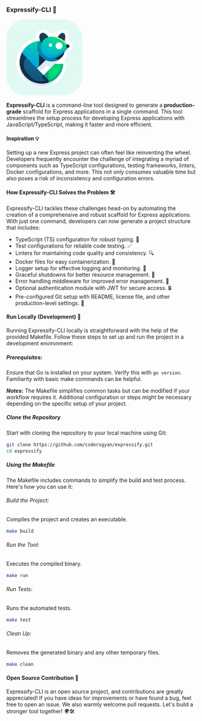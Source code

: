 ### Expressify-CLI 🚀<br/>

<img src="./assets/expressify-logo.png" height="200px" style="border-radius:50px"/><br/>

**Expressify-CLI** is a command-line tool designed to generate a **production-grade** scaffold for Express applications in a single command. This tool streamlines the setup process for developing Express applications with JavaScript/TypeScript, making it faster and more efficient.

#### Inspiration 💡

Setting up a new Express project can often feel like reinventing the wheel. Developers frequently encounter the challenge of integrating a myriad of components such as TypeScript configurations, testing frameworks, linters, Docker configurations, and more. This not only consumes valuable time but also poses a risk of inconsistency and configuration errors.

#### How Expressify-CLI Solves the Problem 🛠️

Expressify-CLI tackles these challenges head-on by automating the creation of a comprehensive and robust scaffold for Express applications. With just one command, developers can now generate a project structure that includes:

-   TypeScript (TS) configuration for robust typing. 📐
-   Test configurations for reliable code testing. ✅
-   Linters for maintaining code quality and consistency. 🔍
-   Docker files for easy containerization. 🐳
-   Logger setup for effective logging and monitoring. 📝
-   Graceful shutdowns for better resource management. 🧘
-   Error handling middleware for improved error management. 🚫
-   Optional authentication module with JWT for secure access. 🔒
-   Pre-configured Git setup with README, license file, and other production-level settings. 📄

#### Run Locally (Development) 🚀

Running Expressify-CLI locally is straightforward with the help of the provided Makefile.
Follow these steps to set up and run the project in a development environment:


##### Prerequisites:

Ensure that Go is installed on your system. Verify this with `go version`.
Familiarity with basic make commands can be helpful.

**_Notes:_**
The Makefile simplifies common tasks but can be modified if your workflow requires it.
Additional configuration or steps might be necessary depending on the specific setup of your project.

##### Clone the Repository

Start with cloning the repository to your local machine using Git:

```bash
git clone https://github.com/codersgyan/expressify.git
cd expressify
```

##### Using the Makefile

The Makefile includes commands to simplify the build and test process. Here's how you can use it:

###### Build the Project:

Compiles the project and creates an executable.

```bash
make build
```

###### Run the Tool:

Executes the compiled binary.

```bash
make run
```

###### Run Tests:

Runs the automated tests.

```bash
make test
```

###### Clean Up:

Removes the generated binary and any other temporary files.

```bash
make clean
```

#### Open Source Contribution 🤝

Expressify-CLI is an open source project, and contributions are greatly appreciated! If you have ideas for improvements or have found a bug, feel free to open an issue. We also warmly welcome pull requests. Let's build a stronger tool together! 🌍🛠️
